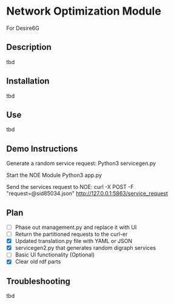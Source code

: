 # Network Optimization Module
For Desire6G

## Description
tbd

## Installation
tbd

## Use
tbd

## Demo Instructions
Generate a random service request:
Python3 servicegen.py

Start the NOE Module
Python3 app.py

Send the services request to NOE:
curl -X POST -F "request=@sid85034.json" http://127.0.0.1:5863/service_request

## Plan
- [ ] Phase out management.py and replace it with UI
- [ ] Return the partitioned requests to the curl-er
- [x] Updated translation.py file with YAML or JSON 
- [x] servicegen2.py that generates random digraph services
- [ ] Basic UI functionality (Optional)
- [x] Clear old rdf parts

## Troubleshooting
tbd